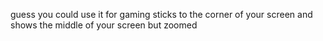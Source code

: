 
guess you could use it for gaming
sticks to the corner of your screen and shows the middle of your screen but zoomed
